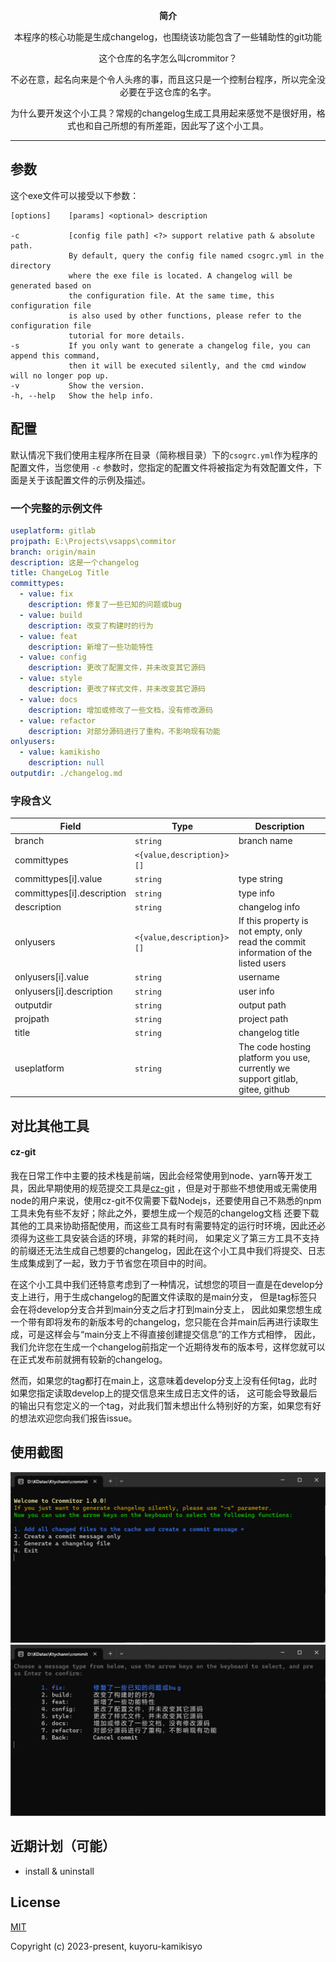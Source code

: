 <p align=center><b>简介</b></p>
<p align=center>本程序的核心功能是生成changelog，也围绕该功能包含了一些辅助性的git功能</p>
<p align=center>这个仓库的名字怎么叫crommitor？</p>
<p align=center>不必在意，起名向来是个令人头疼的事，而且这只是一个控制台程序，所以完全没必要在乎这仓库的名字。</P>
<p align=center>为什么要开发这个小工具？常规的changelog生成工具用起来感觉不是很好用，格式也和自己所想的有所差距，因此写了这个小工具。</p>

<hr>

## 参数

这个exe文件可以接受以下参数：

    [options]    [params] <optional> description

    -c           [config file path] <?> support relative path & absolute path.
                 By default, query the config file named csogrc.yml in the directory
                 where the exe file is located. A changelog will be generated based on
                 the configuration file. At the same time, this configuration file
                 is also used by other functions, please refer to the configuration file
                 tutorial for more details.
    -s           If you only want to generate a changelog file, you can append this command,
                 then it will be executed silently, and the cmd window will no longer pop up.
    -v           Show the version.
    -h, --help   Show the help info.

## 配置

默认情况下我们使用主程序所在目录（简称根目录）下的`csogrc.yml`作为程序的配置文件，当您使用 `-c`
参数时，您指定的配置文件将被指定为有效配置文件，下面是关于该配置文件的示例及描述。

### 一个完整的示例文件

```yml
useplatform: gitlab
projpath: E:\Projects\vsapps\commitor
branch: origin/main
description: 这是一个changelog
title: ChangeLog Title
committypes:
  - value: fix
    description: 修复了一些已知的问题或bug
  - value: build
    description: 改变了构建时的行为
  - value: feat
    description: 新增了一些功能特性
  - value: config
    description: 更改了配置文件，并未改变其它源码
  - value: style
    description: 更改了样式文件，并未改变其它源码
  - value: docs
    description: 增加或修改了一些文档，没有修改源码
  - value: refactor
    description: 对部分源码进行了重构，不影响现有功能
onlyusers:
  - value: kamikisho
    description: null
outputdir: ./changelog.md
```

### 字段含义

| Field                      | Type                      | Description                                                                         |
|----------------------------|---------------------------|-------------------------------------------------------------------------------------|
| branch                     | `string`                  | branch name                                                                         |
| committypes                | `<{value,description}>[]` |                                                                                     |
| committypes[i].value       | `string`                  | type string                                                                         |
| committypes[i].description | `string`                  | type info                                                                           |
| description                | `string`                  | changelog info                                                                      |
| onlyusers                  | `<{value,description}>[]` | If this property is not empty, only read the commit information of the listed users |
| onlyusers[i].value         | `string`                  | username                                                                            |
| onlyusers[i].description   | `string`                  | user info                                                                           |
| outputdir                  | `string`                  | output path                                                                         |
| projpath                   | `string`                  | project path                                                                        |
| title                      | `string`                  | changelog title                                                                     |
| useplatform                | `string`                  | The code hosting platform you use, currently we support gitlab, gitee, github       |

## 对比其他工具

#### cz-git

我在日常工作中主要的技术栈是前端，因此会经常使用到node、yarn等开发工具，因此早期使用的规范提交工具是[cz-git](https://cz-git.qbb.sh/zh/)
，但是对于那些不想使用或无需使用node的用户来说，使用cz-git不仅需要下载Nodejs，还要使用自己不熟悉的npm工具未免有些不友好；除此之外，要想生成一个规范的changelog文档
还要下载其他的工具来协助搭配使用，而这些工具有时有需要特定的运行时环境，因此还必须得为这些工具安装合适的环境，非常的耗时间，
如果定义了第三方工具不支持的前缀还无法生成自己想要的changelog，因此在这个小工具中我们将提交、日志生成集成到了一起，致力于节省您在项目中的时间。

在这个小工具中我们还特意考虑到了一种情况，试想您的项目一直是在develop分支上进行，用于生成changelog的配置文件读取的是main分支，
但是tag标签只会在将develop分支合并到main分支之后才打到main分支上，
因此如果您想生成一个带有即将发布的新版本号的changelog，您只能在合并main后再进行读取生成，可是这样会与“main分支上不得直接创建提交信息”的工作方式相悖，
因此，我们允许您在生成一个changelog前指定一个近期待发布的版本号，这样您就可以在正式发布前就拥有较新的changelog。

然而，如果您的tag都打在main上，这意味着develop分支上没有任何tag，此时如果您指定读取develop上的提交信息来生成日志文件的话，
这可能会导致最后的输出只有您定义的一个tag，对此我们暂未想出什么特别好的方案，如果您有好的想法欢迎您向我们报告issue。

## 使用截图

![](./docimgs/expo.png)
![](./docimgs/expo2.png)

## 近期计划（可能）

- install & uninstall

## License

[MIT](https://opensource.org/licenses/MIT)

Copyright (c) 2023-present, kuyoru-kamikisyo